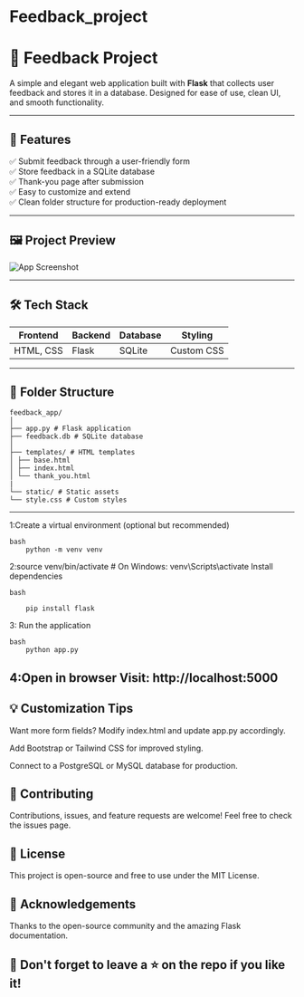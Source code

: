 # Feedback_project

# 💬 Feedback Project

A simple and elegant web application built with **Flask** that collects user feedback and stores it in a database. Designed for ease of use, clean UI, and smooth functionality.

---

## 🚀 Features

✅ Submit feedback through a user-friendly form  
✅ Store feedback in a SQLite database  
✅ Thank-you page after submission  
✅ Easy to customize and extend  
✅ Clean folder structure for production-ready deployment

---

## 🖼️ Project Preview

![App Screenshot](https://via.placeholder.com/800x400.png?text=Feedback+App+Screenshot)

---

## 🛠️ Tech Stack

| Frontend     | Backend | Database | Styling |
|--------------|---------|----------|---------|
| HTML, CSS    | Flask   | SQLite   | Custom CSS |

---

## 📁 Folder Structure
    feedback_app/
    │
    ├── app.py # Flask application
    ├── feedback.db # SQLite database
    │
    ├── templates/ # HTML templates
    │ ├── base.html
    │ ├── index.html
    │ └── thank_you.html
    |
    └── static/ # Static assets
    └── style.css # Custom styles

---

1:Create a virtual environment (optional but recommended)

    bash        
        python -m venv venv
        
2:source venv/bin/activate  # On Windows: venv\Scripts\activate Install dependencies

    bash

        pip install flask
3: Run the application

    bash
        python app.py
        
4:Open in browser
Visit: http://localhost:5000
---
## 💡 Customization Tips
Want more form fields? Modify index.html and update app.py accordingly.

Add Bootstrap or Tailwind CSS for improved styling.

Connect to a PostgreSQL or MySQL database for production.

## 🤝 Contributing
Contributions, issues, and feature requests are welcome!
Feel free to check the issues page.

## 📜 License
This project is open-source and free to use under the MIT License.

## 🙌 Acknowledgements
Thanks to the open-source community and the amazing Flask documentation.

## 🌟 Don't forget to leave a ⭐ on the repo if you like it!
